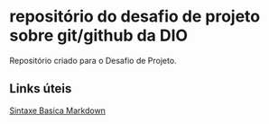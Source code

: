 # repositório do desafio de projeto sobre git/github da DIO
Repositório criado para o Desafio de Projeto.

## Links úteis

[Sintaxe Basica Markdown](https://www.markdownguide.org/basic-syntax/)
